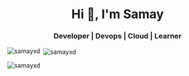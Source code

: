 <h1 align="center">Hi 👋, I'm Samay</h1>
<h3 align="center">Developer | Devops | Cloud | Learner</h3>

<p><img align="left" src="https://github-readme-stats.vercel.app/api/top-langs?username=samayxd&show_icons=true&theme=dark&locale=en&layout=compact" alt="samayxd" /></p>

<p>&nbsp;<img align="center" src="https://github-readme-stats.vercel.app/api?username=samayxd&show_icons=true&theme=dark&locale=en" alt="samayxd" /></p>

<p><img align="center" src="https://github-readme-streak-stats.herokuapp.com/?user=samayxd&theme=dark" alt="samayxd" /></p>
